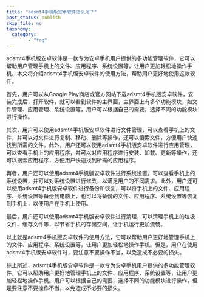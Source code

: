 ```yaml
---
title: "adsmt4手机版安卓软件怎么用？"
post_status: publish
skip_file: no
taxonomy:
  category:
        - "faq"
---
```


adsmt4手机版安卓软件是一款专为安卓手机用户提供的多功能管理软件，它可以帮助用户管理手机上的文件、应用程序、系统设置等，让用户更加轻松地操作手机。本文将介绍adsmt4手机版安卓软件的使用方法，帮助用户更好地使用这款软件。

首先，用户可以从Google Play商店或官方网站下载adsmt4手机版安卓软件，安装完成后，打开软件，就可以看到软件的主界面，主界面上有多个功能模块，如文件管理、应用管理、系统设置等，用户可以根据自己的需要，选择不同的功能模块进行操作。

其次，用户可以使用adsmt4手机版安卓软件进行文件管理，可以查看手机上的文件，并可以对文件进行复制、移动、删除等操作，还可以搜索文件，方便用户快速找到所需的文件。此外，用户还可以使用adsmt4手机版安卓软件进行应用管理，可以查看手机上的应用程序，并可以对应用程序进行安装、卸载、更新等操作，还可以搜索应用程序，方便用户快速找到所需的应用程序。

再者，用户还可以使用adsmt4手机版安卓软件进行系统设置，可以查看手机上的系统设置，并可以对系统设置进行修改，以满足用户的不同需求。此外，用户还可以使用adsmt4手机版安卓软件进行备份和恢复，可以将手机上的文件、应用程序、系统设置等备份到电脑上，也可以将备份的文件、应用程序、系统设置等恢复到手机上，以便用户在手机上使用。

最后，用户还可以使用adsmt4手机版安卓软件进行清理，可以清理手机上的垃圾文件、缓存文件等，以节省手机的存储空间，让手机运行更加流畅。

以上就是adsmt4手机版安卓软件的使用方法，它可以帮助用户更好地管理手机上的文件、应用程序、系统设置等，让用户更加轻松地操作手机。但是，用户在使用adsmt4手机版安卓软件时，要注意不要操作不当，以免造成不必要的损失。

综上所述，adsmt4手机版安卓软件是一款专为安卓手机用户提供的多功能管理软件，它可以帮助用户更好地管理手机上的文件、应用程序、系统设置等，让用户更加轻松地操作手机。用户可以根据自己的需要，选择不同的功能模块进行操作，但是要注意不要操作不当，以免造成不必要的损失。
